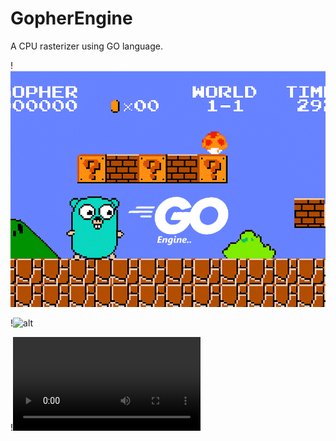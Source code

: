 # GopherEngine
A CPU rasterizer using GO language.

!![alt](./sources/go_engine.png)

!![alt](.sources/wip_window.png)

!![alt](.sources/recording_fps.mp4)
